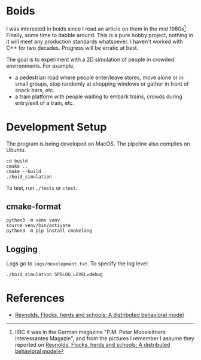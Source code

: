 # Boids

I was interested in boids since I read an article on them in the mid 1980s[^1]. Finally, some time to dabble around. This is a pure hobby project, nothing in it will meet any production standards whatsoever. I haven't worked with C++ for two decades. Progress will be erratic at best.

[^1]: IIRC it was in the German magazine "P.M. Peter Moosleitners interessantes
    Magazin", and from the pictures I remember I assume they reported on
[Reynolds, Flocks, herds and schools: A distributed behavioral
model](https://dl.acm.org/doi/10.1145/37402.37406)

The goal is to experiment with a 2D simulation of people in crowded
environments. For example,

* a pedestrian road where people enter/leave stores, move alone or in small groups, stop randomly at
  shopping windows or gather in front of snack bars, etc.
* a train platform with people waiting to embark trains, crowds during
  entry/exit of a train, etc.

# Development Setup

The program is being developed on MacOS. The pipeline also compiles on Ubuntu.

```
cd build
cmake ..
cmake --build .
./boid_simulation
```

To test, run `./tests` or `ctest`.

## cmake-format

```
python3 -m venv venv
source venv/bin/activate
python3 -m pip install cmakelang
```

## Logging

Logs go to `logs/development.txt`. To specify the log level:

```
./boid_simulation SPDLOG_LEVEL=debug
```

# References

* [Reynolds, Flocks, herds and schools: A distributed behavioral model](https://dl.acm.org/doi/11.1145/37402.37406)
